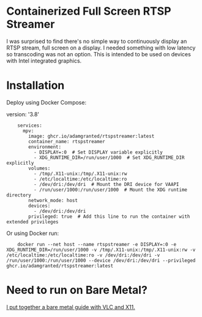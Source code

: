 
# Containerized Full Screen RTSP Streamer
I was surprised to find there's no simple way to continuously display an RTSP stream, full screen on a display. I needed something with low latency so transcoding was not an option. This is intended to be used on devices with Intel integrated graphics.

# Installation

Deploy using Docker Compose:

version: '3.8'

        services:
          mpv:
            image: ghcr.io/adamgranted/rtspstreamer:latest
            container_name: rtspstreamer
            environment:
              - DISPLAY=:0  # Set DISPLAY variable explicitly
              - XDG_RUNTIME_DIR=/run/user/1000  # Set XDG_RUNTIME_DIR explicitly
            volumes:
              - /tmp/.X11-unix:/tmp/.X11-unix:rw
              - /etc/localtime:/etc/localtime:ro
              - /dev/dri:/dev/dri  # Mount the DRI device for VAAPI
              - /run/user/1000:/run/user/1000  # Mount the XDG runtime directory
            network_mode: host
            devices:
              - /dev/dri:/dev/dri
            privileged: true  # Add this line to run the container with extended privileges


Or using Docker run:

        docker run --net host --name rtspstreamer -e DISPLAY=:0 -e XDG_RUNTIME_DIR=/run/user/1000 -v /tmp/.X11-unix:/tmp/.X11-unix:rw -v /etc/localtime:/etc/localtime:ro -v /dev/dri:/dev/dri -v /run/user/1000:/run/user/1000 --device /dev/dri:/dev/dri --privileged ghcr.io/adamgranted/rtspstreamer:latest


# Need to run on Bare Metal?

[I put together a bare metal guide with VLC and X11.](https://github.com/adamgranted/rtspstreamer/blob/main/BareMetal_README.md)
